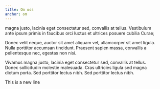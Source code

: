 ```yaml
---
title: Om oss
anchor: om
---
```

magna justo, lacinia eget consectetur sed, convallis at tellus. Vestibulum ante ipsum primis in faucibus orci luctus et ultrices posuere cubilia Curae;

Donec velit neque, auctor sit amet aliquam vel, ullamcorper sit amet ligula. Nulla porttitor accumsan tincidunt. Praesent sapien massa, convallis a pellentesque nec, egestas non nisi.

Vivamus magna justo, lacinia eget consectetur sed, convallis at tellus. Donec sollicitudin molestie malesuada. Cras ultricies ligula sed magna dictum porta. Sed porttitor lectus nibh. Sed porttitor lectus nibh.

This is a new line
